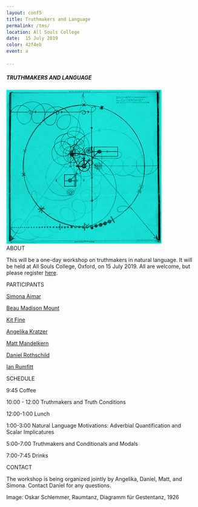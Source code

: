 ```yaml
---
layout: conf5
title: Truthmakers and Language
permalink: /tms/
location: All Souls College
date:  15 July 2019
color: 42f4eb
event: a

---
```



##### TRUTHMAKERS AND LANGUAGE

<img src="/materials/schlemmer.jpg" width="410">

<div class="maintext" markdown="1">






<div class="title"> ABOUT </div>

This will be a one-day workshop on truthmakers in natural language.  It will be held at All Souls College, Oxford, on 15 July 2019.  All are welcome, but please register [here](https://docs.google.com/forms/d/e/1FAIpQLSeWXevTRM8L_-L9MTnWEzhxkRQ-AgF1sXwLCiIHiwddfNoKow/viewform?usp=pp_url).

<div class="title"> PARTICIPANTS </div>


[Simona Aimar](https://www.simonaimar.com/)

[Beau Madison Mount](https://www.new.ox.ac.uk/node/1423)

[Kit Fine](https://as.nyu.edu/content/nyu-as/as/faculty/kit-fine.html)

[Angelika Kratzer](http://people.umass.edu/kratzer/)

[Matt Mandelkern](http://users.ox.ac.uk/~sfop0776/)

[Daniel Rothschild](http://danielrothschild.com/)

[Ian Rumfitt](https://www.asc.ox.ac.uk/person/2134)

<div class="title"> SCHEDULE </div>

<span class ="titlewhite"> 9:45 </span><span class ="titleblack"> Coffee </span><br>

<span class ="titlewhite"> 10:00 - 12:00 </span><span class ="titleblack"> Truthmakers and Truth Conditions </span> <br>

<span class ="titlewhite"> 12:00-1:00 </span><span class ="titleblack"> Lunch </span> <br>

<span class ="titlewhite"> 1:00-3:00 </span><span class ="titleblack"> Natural Language Motivations: Adverbial Quantification and Scalar Implicatures </span> <br>

<span class ="titlewhite"> 5:00-7:00 </span><span class ="titleblack"> Truthmakers and Conditionals and Modals </span> <br>

<span class ="titlewhite"> 7:00-7:45 </span><span class ="titleblack"> Drinks </span> <br>





<div class="title"> CONTACT </div>

The workshop is being organized jointly by Angelika, Daniel, Matt, and Simona. Contact Daniel for any questions.

<span class ="smaller">
Image: Oskar Schlemmer, Raumtanz, Diagramm für Gestentanz, 1926
</span>
